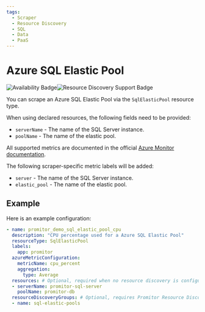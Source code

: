 ```yaml
---
tags:
  - Scraper
  - Resource Discovery
  - SQL
  - Data
  - PaaS
---
```


# Azure SQL Elastic Pool

![Availability Badge](https://img.shields.io/badge/Available%20Starting-v2.1-green.svg)![Resource Discovery Support Badge](https://img.shields.io/badge/Support%20for%20Resource%20Discovery-Yes-green.svg)

You can scrape an Azure SQL Elastic Pool via the `SqlElasticPool` resource type.

When using declared resources, the following fields need to be provided:

- `serverName` - The name of the SQL Server instance.
- `poolName` - The name of the elastic pool.

All supported metrics are documented in the official [Azure Monitor documentation](https://learn.microsoft.com/en-us/azure/azure-monitor/essentials/metrics-supported#microsoftsqlserverselasticpools).

The following scraper-specific metric labels will be added:

- `server` - The name of the SQL Server instance.
- `elastic_pool` - The name of the elastic pool.

## Example

Here is an example configuration:

```yaml
- name: promitor_demo_sql_elastic_pool_cpu
  description: "CPU percentage used for a Azure SQL Elastic Pool"
  resourceType: SqlElasticPool
  labels:
    app: promitor
  azureMetricConfiguration:
    metricName: cpu_percent
    aggregation:
      type: Average
  resources: # Optional, required when no resource discovery is configured
  - serverName: promitor-sql-server
    poolName: promitor-db
  resourceDiscoveryGroups: # Optional, requires Promitor Resource Discovery agent (https://docs.promitor.io/latest/how-it-works#using-resource-discovery)
  - name: sql-elastic-pools
```
